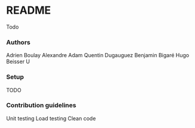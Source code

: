 # README #

Todo

### Authors ###

Adrien Boulay
Alexandre Adam
Quentin Dugauguez
Benjamin Bigaré
Hugo Beisser
U
### Setup ###

TODO

### Contribution guidelines ###

Unit testing
Load testing
Clean code
